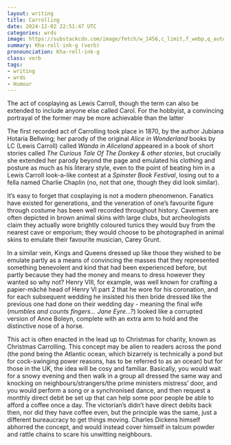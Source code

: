 ```yaml
---
layout: writing
title: Carrolling
date: 2024-12-02 22:51:47 UTC
categories: wrds
image: https://substackcdn.com/image/fetch/w_1456,c_limit,f_webp,q_auto:good,fl_progressive:steep/https%3A%2F%2Fsubstack-post-media.s3.amazonaws.com%2Fpublic%2Fimages%2Fef88cb1b-356f-4464-a394-9b645b6739bf_2048x2048.jpeg
summary: Kha·roll·ink·g (verb)
pronounciation: Kha·roll·ink·g
class: verb
tags:
- writing
- wrds
- Humour
---
```


The act of cosplaying as Lewis Carroll, though the term can also be extended to include anyone else called Carol. For the hobbyist, a convincing portrayal of the former may be more achievable than the latter

The first recorded act of Carrolling took place in 1870, by the author Jubiana Hotaria Bellwing; her parody of the original *Alice in Wonderland* books by LC (Lewis Carroll) called *Wanda in Aliceland* appeared in a book of short stories called *The Curious Tale Of The Donkey & other stories*, but crucially she extended her parody beyond the page and emulated his clothing and posture as much as his literary style, even to the point of beating him in a Lewis Carroll look-a-like contest at a *Spinster Book Festival*, losing out to a fella named Charlie Chaplin (no, not that one, though they did look similar).

It’s easy to forget that cosplaying is not a modern phenomenon. Fanatics have existed for generations, and the veneration of one’s favourite figure through costume has been well recorded throughout history. Cavemen are often depicted in brown animal skins with large clubs, but archeologists claim they actually wore brightly coloured tunics they would buy from the nearest cave or emporium; they would choose to be photographed in animal skins to emulate their favourite musician, Carey Grunt.

In a similar vein, Kings and Queens dressed up like those they wished to be emulate partly as a means of convincing the masses that they represented something benevolent and kind that had been experienced before, but partly because they had the money and means to dress however they wanted so why not? Henry VIII, for example, was well known for crafting a papier-mâché head of Henry VI part 2 that he wore for his coronation, and for each subsequent wedding he insisted his then bride dressed like the previous one had done on their wedding day - meaning the final wife (*mumbles and counts fingers… Jane Eyre…?*) looked like a corrupted version of Anne Boleyn, complete with an extra arm to hold and the distinctive nose of a horse.

This act is often enacted in the lead up to Christmas for charity, known as Christmas Carrolling. This concept may be alien to readers across the pond (the pond being the Atlantic ocean, which bizarrely is technically a pond but for cock-swinging power reasons, has to be referred to as an ocean) but for those in the UK, the idea will be cosy and familiar. Basically, you would wait for a snowy evening and then walk in a group all dressed the same way and knocking on neighbours/strangers/the prime ministers mistress’ door, and you would perform a song or a synchronised dance, and then request a monthly direct debit be set up that can help some poor people be able to afford a coffee once a day. The victorian’s didn’t have direct debits back then, nor did they have coffee even, but the principle was the same, just a different bureaucracy to get things moving. Charles Dickens himself abhorred the concept, and would instead cover himself in talcum powder and rattle chains to scare his unwitting neighbours.